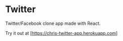 # Twitter

Twitter/Facebook clone app made with React.

Try it out at [https://chris-twitter-app.herokuapp.com]

